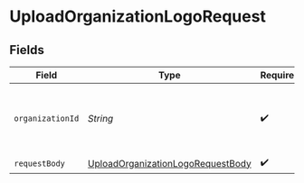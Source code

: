 # UploadOrganizationLogoRequest


## Fields

| Field                                                                                             | Type                                                                                              | Required                                                                                          | Description                                                                                       |
| ------------------------------------------------------------------------------------------------- | ------------------------------------------------------------------------------------------------- | ------------------------------------------------------------------------------------------------- | ------------------------------------------------------------------------------------------------- |
| `organizationId`                                                                                  | *String*                                                                                          | :heavy_check_mark:                                                                                | The ID of the organization for which to upload a logo                                             |
| `requestBody`                                                                                     | [UploadOrganizationLogoRequestBody](../../models/operations/UploadOrganizationLogoRequestBody.md) | :heavy_check_mark:                                                                                | N/A                                                                                               |
